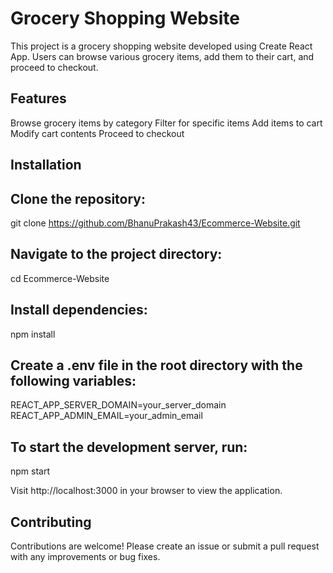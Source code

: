 <h1>Grocery Shopping Website</h1>
This project is a grocery shopping website developed using Create React App. Users can browse various grocery items, add them to their cart, and proceed to checkout.

<h2>Features</h2>
Browse grocery items by category
Filter for specific items
Add items to cart
Modify cart contents
Proceed to checkout

<h2>Installation</h2>
<h2>Clone the repository:</h2>

git clone https://github.com/BhanuPrakash43/Ecommerce-Website.git

<h2>Navigate to the project directory:</h2>

cd Ecommerce-Website

<h2>Install dependencies:</h2>

npm install

<h2>Create a .env file in the root directory with the following variables:</h2>

REACT_APP_SERVER_DOMAIN=your_server_domain
<br>
REACT_APP_ADMIN_EMAIL=your_admin_email

<h2>To start the development server, run:</h2>

npm start

Visit http://localhost:3000 in your browser to view the application.

<h2>Contributing</h2>
Contributions are welcome! Please create an issue or submit a pull request with any improvements or bug fixes.

